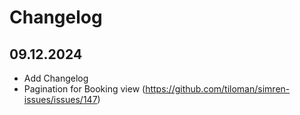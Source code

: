 # Changelog

## 09.12.2024
- Add Changelog
- Pagination for Booking view (https://github.com/tiloman/simren-issues/issues/147)

